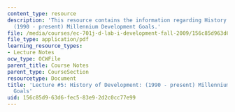 ```yaml
---
content_type: resource
description: 'This resource contains the information regarding History of Development:
  (1990 - present) Millennium Development Goals.'
file: /media/courses/ec-701j-d-lab-i-development-fall-2009/156c85d963d6fec583e92d2c0cc77e99_MITEC_701JF09_lec05_nb.pdf
file_type: application/pdf
learning_resource_types:
- Lecture Notes
ocw_type: OCWFile
parent_title: Course Notes
parent_type: CourseSection
resourcetype: Document
title: 'Lecture #5: History of Development: (1990 - present) Millennium Development
  Goals'
uid: 156c85d9-63d6-fec5-83e9-2d2c0cc77e99
---
```


